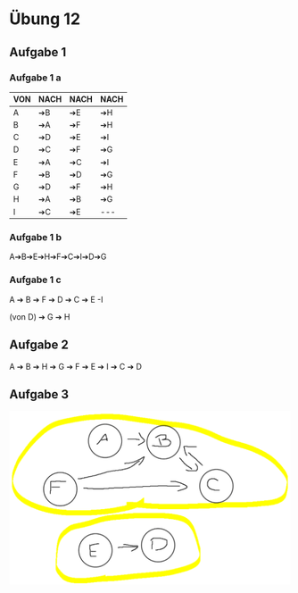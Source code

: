 # Übung 12

## Aufgabe 1

### Aufgabe 1 a

| VON | NACH | NACH | NACH |
| --- | ---- | ---- | ---- |
| A   | ➔B   | ➔E   | ➔H   |
| B   | ➔A   | ➔F   | ➔H   |
| C   | ➔D   | ➔E   | ➔I   |
| D   | ➔C   | ➔F   | ➔G   |
| E   | ➔A   | ➔C   | ➔I   |
| F   | ➔B   | ➔D   | ➔G   |
| G   | ➔D   | ➔F   | ➔H   |
| H   | ➔A   | ➔B   | ➔G   |
| I   | ➔C   | ➔E   | ---  |

### Aufgabe 1 b

A➔B➔E➔H➔F➔C➔I➔D➔G

### Aufgabe 1 c

A ➔ B ➔ F ➔ D ➔ C ➔ E -I

(von D) ➔ G ➔ H

## Aufgabe 2


A ➔ B ➔ H ➔ G ➔ F ➔ E ➔ I ➔ C ➔ D

## Aufgabe 3

![Aufgabe3](/ue12_13/ue12a3.png)